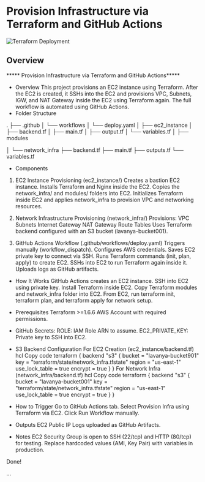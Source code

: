 # Provision Infrastructure via Terraform and GitHub Actions
 
![Terraform Deployment](https://github.com/lavanya24072000/feature/terraform-S3-USER/actions/workflows/deploy.yaml/badge.svg)
 
## Overview

***** Provision Infrastructure via Terraform and GitHub Actions*****
- Overview
This project provisions an EC2 instance using Terraform.
 After the EC2 is created, it SSHs into the EC2 and provisions VPC, Subnets, IGW, and NAT Gateway inside the EC2 using Terraform again.
The full workflow is automated using GitHub Actions.
- Folder Structure

.
├── .github
│   └── workflows
│       └── deploy.yaml
│
├── ec2_instance
│   ├── backend.tf
│   ├── main.tf
│   ├── output.tf
│   └── variables.tf
│
├── modules
 
│
└── network_infra
    ├── backend.tf
    ├── main.tf
    ├── outputs.tf
    └── variables.tf
- Components
1. EC2 Instance Provisioning (ec2_instance/)
Creates a bastion EC2 instance.
Installs Terraform and Nginx inside the EC2.
Copies the network_infra/ and modules/ folders into EC2.
Initializes Terraform inside EC2 and applies network_infra to provision VPC and networking resources.

2. Network Infrastructure Provisioning (network_infra/)
Provisions:
VPC
Subnets
Internet Gateway
NAT Gateway
Route Tables
Uses Terraform backend configured with an S3 bucket (lavanya-bucket001).

3. GitHub Actions Workflow (.github/workflows/deploy.yaml)
Triggers manually (workflow_dispatch).
Configures AWS credentials.
Saves EC2 private key to connect via SSH.
Runs Terraform commands (init, plan, apply) to create EC2.
SSHs into EC2 to run Terraform again inside it.
Uploads logs as GitHub artifacts.

- How It Works
GitHub Actions creates an EC2 instance.
SSH into EC2 using private key.
Install Terraform inside EC2.
Copy Terraform modules and network_infra folder into EC2.
From EC2, run terraform init, terraform plan, and terraform apply for network setup.
- Prerequisites
Terraform >=1.6.6
AWS Account with required permissions.
- GitHub Secrets:
ROLE: IAM Role ARN to assume.
EC2_PRIVATE_KEY: Private key to SSH into EC2.

- S3 Backend Configuration
For EC2 Creation (ec2_instance/backend.tf)
hcl
Copy code
terraform {
  backend "s3" {
    bucket         = "lavanya-bucket901"
    key            = "terraform/state/network_infra.tfstate"
    region         = "us-east-1"
    use_lock_table = true
    encrypt        = true
  }
}
For Network Infra (network_infra/backend.tf)
hcl
Copy code
terraform {
  backend "s3" {
    bucket         = "lavanya-bucket001"
    key            = "terraform/state/network_infra.tfstate"
    region         = "us-east-1"
    use_lock_table = true
    encrypt        = true
  }
}
- How to Trigger
Go to GitHub Actions tab.
Select Provision Infra using Terraform via EC2.
Click Run Workflow manually.

- Outputs
EC2 Public IP
Logs uploaded as GitHub Artifacts.

- Notes
EC2 Security Group is open to SSH (22/tcp) and HTTP (80/tcp) for testing.
Replace hardcoded values (AMI, Key Pair) with variables in production.

Done!

...
 
